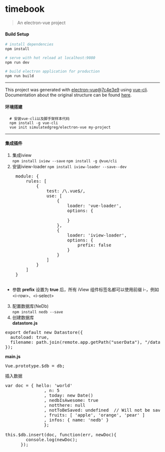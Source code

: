 # timebook

> An electron-vue project

#### Build Setup

``` bash
# install dependencies
npm install

# serve with hot reload at localhost:9080
npm run dev

# build electron application for production
npm run build


```

---

This project was generated with [electron-vue](https://github.com/SimulatedGREG/electron-vue)@[7c4e3e9](https://github.com/SimulatedGREG/electron-vue/tree/7c4e3e90a772bd4c27d2dd4790f61f09bae0fcef) using [vue-cli](https://github.com/vuejs/vue-cli). Documentation about the original structure can be found [here](https://simulatedgreg.gitbooks.io/electron-vue/content/index.html).

#### 环境搭建
``` 
  # 安装vue-cli以及脚手架样本代码  
  npm install -g vue-cli  
  vue init simulatedgreg/electron-vue my-project
```
---
#### 集成插件
1. 集成iview  
`npm install iview --save`
`npm install -g @vue/cli`
2. 安装iview-loader
`npm install iview-loader --save--dev`   
  <pre>
    module: {
        rules: [
            {
                test: /\.vue$/,
                use: [
                    {
                        loader: 'vue-loader',
                        options: {
                            
                        }
                    },
                    {
                        loader: 'iview-loader',
                        options: {
                            prefix: false
                        }
                    }
                ]
            }
        ]
    }
  </pre>
- 参数 **prefix** 设置为 **true** 后，所有 iView 组件标签名都可以使用前缀 i-，例如 \<i-row>、\<i-select>
3. 配置数据库(NeDb)  
`npm install nedb --save`
4. 创建数据库  
**datastore.js**   
<pre>
export default new Datastore({
  autoload: true,
  filename: path.join(remote.app.getPath("userData"), "/data.db")
});
</pre>
**main.js**
<pre>
Vue.prototype.$db = db;
</pre>
插入数据
<pre>
var doc = { hello: 'world'
               , n: 5
               , today: new Date()
               , nedbIsAwesome: true
               , notthere: null
               , notToBeSaved: undefined  // Will not be saved
               , fruits: [ 'apple', 'orange', 'pear' ]
               , infos: { name: 'nedb' }
               };

this.$db.insert(doc, function(err, newDoc){
        console.log(newDoc);
      });
</pre>














